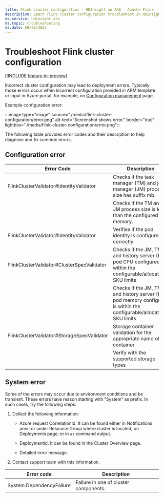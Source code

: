 ```yaml
---
title: Flink cluster configuration - HDInsight on AKS - Apache Flink
description: Learn Flink cluster configuration troubleshoot in HDInsight on AKS - Apache Flink
ms.service: hdinsight-aks
ms.topic: troubleshooting
ms.date: 09/26/2023
---
```


# Troubleshoot Flink cluster configuration

[!INCLUDE [feature-in-preview](../includes/feature-in-preview.md)]

Incorrect cluster configuration may lead to deployment errors. Typically those errors occur when incorrect configuration provided in ARM template or input in Azure portal, for example, on [Configuration management](flink-configuration-management.md) page. 

Example configuration error: 

  :::image type="image" source="./media/flink-cluster-configuration/error.png" alt-text="Screenshot shows error." border="true" lightbox="./media/flink-cluster-configuration/error.png":::

The following table provides error codes and their description to help diagnose and fix common errors. 

## Configuration error

| Error Code | Description |
|---|---|
| FlinkClusterValidator#IdentityValidator | Checks if the task manager (TM) and job manager (JM) process size has suffix mb. |
| |Checks if the TM and JM process size is less than the configured pod memory. |
|FlinkClusterValidator#IdentityValidator | Verifies if the pod identity is configured correctly |
| FlinkClusterValidator#ClusterSpecValidator | Checks if the JM, TM and history server (HS) pod CPU configured is within the configurable/allocatable SKU limits |
| |Checks if the JM, TM and history server (HS) pod memory configured is within the configurable/allocatable SKU limits |
| FlinkClusterValidator#StorageSpecValidator | Storage container validation for the appropriate name of the container  |
| | Verify with the supported storage types |

## System error

Some of the errors may occur due to environment conditions and be transient. These errors have reason starting with "System" as prefix. In such cases, try the following steps: 

1. Collect the following information: 

   - Azure request CorrelationId. It can be found either in Notifications area; or under Resource Group where cluster is located, on Deployments page; or in `az` command output. 

   - DeploymentId. It can be found in the Cluster Overview page. 

   - Detailed error message. 

1. Contact support team with this information. 

| Error code | Description |
|---|---|
| System.DependencyFailure | Failure in one of cluster components. |




